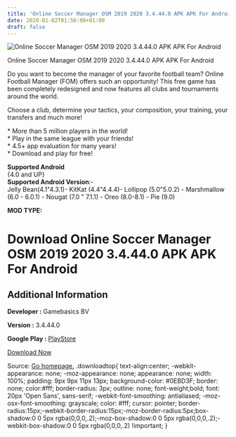 ```yaml
---
title: 'Online Soccer Manager OSM 2019 2020 3.4.44.0 APK APK For Android'
date: 2020-01-02T01:56:00+01:00
draft: false
---
```


![Online Soccer Manager OSM 2019 2020 3.4.44.0 APK APK For Android](https://i1.wp.com/apkhome.net/wp-content/uploads/2019/11/Online-Soccer-Manager-OSM-2019-2020-3.4.44.0-APK.png "Online Soccer Manager OSM 2019 2020 3.4.44.0 APK APK For Android")

  

Online Soccer Manager OSM 2019 2020 3.4.44.0 APK APK For Android

Do you want to become the manager of your favorite football team? Online Football Manager (FOM) offers such an opportunity! This free game has been completely redesigned and now features all clubs and tournaments around the world.

Choose a club, determine your tactics, your composition, your training, your transfers and much more!

\* More than 5 million players in the world!  
\* Play in the same league with your friends!  
\* 4.5+ app evaluation for many years!  
\* Download and play for free!

**Supported Android**  
{4.0 and UP}  
**Supported Android Version**:-  
Jelly Bean(4.1"4.3.1)- KitKat (4.4"4.4.4)- Lollipop (5.0"5.0.2) - Marshmallow (6.0 - 6.0.1) - Nougat (7.0 " 7.1.1) - Oreo (8.0-8.1) - Pie (9.0)

**MOD TYPE:**

Download Online Soccer Manager OSM 2019 2020 3.4.44.0 APK APK For Android
=========================================================================

Additional Information
----------------------

**Developer :** Gamebasics BV

**Version :** 3.4.44.0

**Google Play :** [PlayStore](https://play.google.com/store/apps/details?id=com.gamebasics.osm&hl=ru)

  

[Download Now](https://store4app.co/post/online-soccer-manager-osm-2019-2020-3-4-44-0-apk-apk-for-android_1573678607)

  
Source: [Go homepage.](https://store4app.co/post/online-soccer-manager-osm-2019-2020-3-4-44-0-apk-apk-for-android_1573678607) .downloadtop{ text-align:center; -webkit-appearance: none; -moz-appearance: none; appearance: none; width: 100%; padding: 9px 9px 11px 13px; background-color: #0EBD3F; border: none; color:#fff; border-radius: 3px; outline: none; font-weight;bold; font: 20px 'Open Sans', sans-serif; -webkit-font-smoothing: antialiased; -moz-osx-font-smoothing: grayscale; color: #fff; cursor: pointer; border-radius:15px;-webkit-border-radius:15px;-moz-border-radius:5px;box-shadow:0 0 5px rgba(0,0,0,.2);-moz-box-shadow:0 0 5px rgba(0,0,0,.2);-webkit-box-shadow:0 0 5px rgba(0,0,0,.2) !important; }